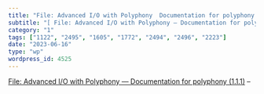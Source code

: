 ```yaml
---
title: "File: Advanced I/O with Polyphony  Documentation for polyphony (1.1.1)"
subtitle: "[ File: Advanced I/O with Polyphony — Documentation for polyphony (1.1.1)](https://www.rubydoc.info/..."
category: "1"
tags: ["1122", "2495", "1605", "1772", "2494", "2496", "2223"]
date: "2023-06-16"
type: "wp"
wordpress_id: 4525
---
```

[ File: Advanced I/O with Polyphony — Documentation for polyphony (1.1.1)](https://www.rubydoc.info/gems/polyphony/file/docs/advanced-io.md) –